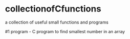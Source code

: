 # collectionofCfunctions
a collection of useful small functions and programs

#1 program - C program to find smallest number in an array

